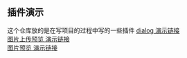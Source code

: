 ## 插件演示
这个仓库放的是在写项目的过程中写的一些插件
[dialog 演示链接](https://yuelqs.github.io/plugins/dialog/dialog.html) <br/>
[图片上传预览 演示链接](https://yuelqs.github.io/plugins/imgupload/index.html)<br/>
[图片预览 演示链接](https://yuelqs.github.io/plugins/zoomImg/index1.html)<br/>
